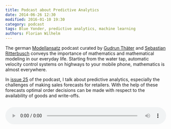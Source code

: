 ```yaml
---
title: Podcast about Predictive Analytics
date: 2014-06-26 12:30
modified: 2016-01-10 19:30
category: podcast
tags: Blue Yonder, predictive analytics, machine learning
authors: Florian Wilhelm
---
```


The german [Modellansatz][] podcast curated by [Gudrun Thäter][] and
[Sebastian Ritterbusch][] conveys the importance of mathematics and mathematical
modeling in our everyday life. Starting from the water tap, automatic velocity control
systems on highways to your mobile phone, mathematics is almost everywhere.

In [issue 25][] of the podcast, I talk about predictive analytics, especially the
challenges of making sales forecasts for retailers. With the help of these forecasts
optimal order decisions can be made with respect to the availability of goods and write-offs.

<audio controls style="width:100%; margin-top:1em;margin-bottom:1.5em;">
  <source src="http://modellansatz.de/modell025-predictive-analytics-140602.ogg" type="audio/ogg">
  <source src="http://modellansatz.de/modell025-predictive-analytics-140602.mp3" type="audio/mpeg">
</audio>

[Modellansatz]: http://www.modellansatz.de/
[Gudrun Thäter]: http://www.math.kit.edu/ianm2/~thaeter/de
[Sebastian Ritterbusch]: http://www.math.kit.edu/ianm4/~ritterbusch/de
[issue 25]: http://modellansatz.de/predictive-analytics
